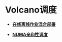 # Volcano调度<a name="cce_10_0423"></a>

-   **[在线离线作业混合部署](在线离线作业混合部署.md)**  

-   **[NUMA亲和性调度](NUMA亲和性调度.md)**  


